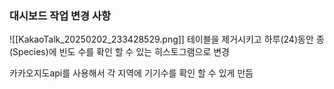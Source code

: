 ### 대시보드 작업 변경 사항
![[KakaoTalk_20250202_233428529.png]]
테이블을 제거시키고 하루(24)동안 종(Species)에 빈도 수를 확인 할 수 있는 히스토그램으로 변경



카카오지도api를 사용해서 각 지역에 기기수를 확인 할 수 있게 만듬

